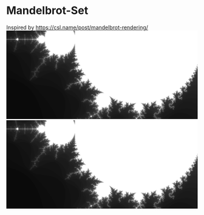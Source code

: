 # Mandelbrot-Set
Inspired by https://csl.name/post/mandelbrot-rendering/
![Screenshot2](screenshots/screenshot2.png?raw=true)
![Screenshot1](screenshots/screenshot2.png?raw=true)

